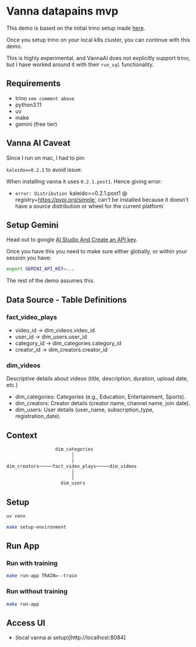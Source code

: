 # Vanna datapains mvp

This demo is based on the initial trino setup made [here](https://medium.com/@simon.thelin90/trino-minio-metastore-workshop-kubernetes-dbede7b1eca1).

Once you setup trino on your local k8s cluster, you can continue with this demo.

This is highly experimental, and VannaAI does not explicitly support trino, but I have
worked around it with their `run_sql` functionality.

## Requirements

* trino `see comment above`
* python3.11
* uv
* make
* gemini (free tier)

## Vanna AI Caveat

Since I run on mac, I had to pin:

`kaleido==0.2.1` to avoid issue:

When installing vanna it uses `0.2.1.post1`. Hence giving error:

* `error: Distribution `kaleido==0.2.1.post1 @ registry+https://pypi.org/simple` can't be installed because it doesn't have a source distribution or wheel for the current platform`

## Setup Gemini

Head out to google [AI Studio And Create an API key](https://aistudio.google.com/apikey).

Once you have this you need to make sure either globally, or within your session you have:

```bash
export GEMINI_API_KEY=...
```

The rest of the demo assumes this.

## Data Source -  Table Definitions

### fact_video_plays

* video_id → dim_videos.video_id
* user_id → dim_users.user_id
* category_id → dim_categories.category_id
* creator_id → dim_creators.creator_id

### dim_videos

Descriptive details about videos (title, description, duration, upload date, etc.)

* dim_categories: Categories (e.g., Education, Entertainment, Sports).
* dim_creators: Creator details (creator name, channel name, join date).
* dim_users: User details (user_name, subscription_type, registration_date).

## Context

```bash
                  dim_categories
                        │
                        │
dim_creators─────fact_video_plays─────dim_videos
                        │
                        │
                    dim_users
```

## Setup

```bash
uv venv
```

```bash
make setup-environment
```

## Run App

### Run with training

```bash
make run-app TRAIN=--train
```

### Run without training

```bash
make run-app
```

## Access UI

* (local vanna ai setup)[http://localhost:8084]

